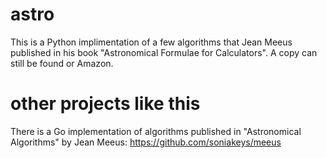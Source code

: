 # astro
This is a Python implimentation of a few algorithms that Jean Meeus published in his book "Astronomical Formulae for Calculators". A copy can still be found or Amazon.

# other projects like this
There is a Go implementation of algorithms published in "Astronomical Algorithms" by Jean Meeus: https://github.com/soniakeys/meeus

